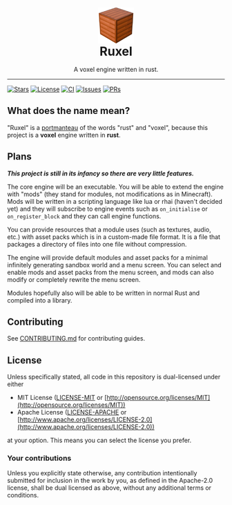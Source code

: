 <h1 style="text-align: center; line-height: 1">
  <img src="icon.png" style="width: 3em"><br>
  Ruxel
</h1>

<p style="text-align: center">A voxel engine written in rust.</p>

***

[![Stars](https://img.shields.io/github/stars/ItsSunnyMonster/ruxel?style=for-the-badge&logo=starship&logoColor=cdd6f4&labelColor=313244&color=f9e2af
)](https://github.com/ItsSunnyMonster/ruxel/stargazers)
[![License](https://img.shields.io/badge/license-MIT%2FApache-b4befe.svg?style=for-the-badge&labelColor=313244&logo=googleforms&logoColor=cdd6f4)](https://github.com/ItsSunnyMonster/ruxel#license)
[![CI](https://gist.githubusercontent.com/ItsSunnyMonster/a488eb0391a5fc6a2918d13184cd0a26/raw/ruxel_ci.svg)](https://github.com/ItsSunnyMonster/ruxel/actions)
[![Issues](https://img.shields.io/github/issues/ItsSunnyMonster/ruxel?style=for-the-badge&logo=gitbook&logoColor=cdd6f4&labelColor=313244&color=f5c2e7)](https://github.com/ItsSunnyMonster/ruxel/issues)
[![PRs](https://img.shields.io/github/issues-pr/ItsSunnyMonster/ruxel?style=for-the-badge&logo=git&logoColor=cdd6f4&labelColor=313244&color=fab387&label=PRs
)](https://github.com/ItsSunnyMonster/ruxel/pulls)

## What does the name mean?

"Ruxel" is a [portmanteau](https://arc.net/l/quote/pnoxgupb) of the words "rust" and "voxel", because this project is a
**voxel** engine written in **rust**.

## Plans

***This project is still in its infancy so there are very little features.***

The core engine will be an executable. You will be able to extend the engine with "mods" (they stand for modules, not
modifications as in Minecraft). Mods will be written in a scripting language like lua or rhai (haven't decided yet) and
they will subscribe to engine events such as `on_initialise` or `on_register_block` and they can call engine functions.

You can provide resources that a module uses (such as textures, audio, etc.) with asset packs which is in a custom-made
file format. It is a file that packages a directory of files into one file without compression.

The engine will provide default modules and asset packs for a minimal infinitely generating sandbox world and a menu
screen. You can select and enable mods and asset packs from the menu screen, and mods can also modify or completely
rewrite the menu screen.

Modules hopefully also will be able to be written in normal Rust and compiled into a library.

## Contributing

See [CONTRIBUTING.md](https://github.com/ItsSunnyMonster/ruxel/blob/master/CONTRIBUTING.md) for contributing guides.

## License

Unless specifically stated, all code in this repository is dual-licensed under either

* MIT License ([LICENSE-MIT](https://github.com/ItsSunnyMonster/ruxel/blob/master/LICENSE-MIT)
  or [http://opensource.org/licenses/MIT](http://opensource.org/licenses/MIT))
* Apache License ([LICENSE-APACHE](https://github.com/ItsSunnyMonster/ruxel/blob/master/LICENSE-APACHE)
  or [http://www.apache.org/licenses/LICENSE-2.0](http://www.apache.org/licenses/LICENSE-2.0))

at your option. This means you can select the license you prefer.

### Your contributions

Unless you explicitly state otherwise, any contribution intentionally submitted for inclusion in the work by you, as
defined in the Apache-2.0 license, shall be dual licensed as above, without any additional terms or conditions.